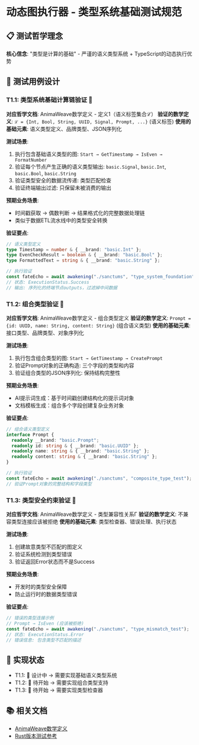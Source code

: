 # 动态图执行器 - 类型系统基础测试规范

## 📋 测试哲学理念

**核心信念**: "类型是计算的基础" - 严谨的语义类型系统 + TypeScript的动态执行优势

## 🎯 测试用例设计

### T1.1: 类型系统基础计算链验证 📝

**对应哲学文档**: AnimaWeave数学定义 - 定义1（语义标签集合ℒ） **验证的数学定义**:
`ℒ = {Int, Bool, String, UUID, Signal, Prompt, ...}` (语义标签) **使用的基础元素**:
语义类型定义、品牌类型、JSON序列化

**测试场景**:

1. 执行包含基础语义类型的图: `Start → GetTimestamp → IsEven → FormatNumber`
2. 验证每个节点产生正确的语义类型输出: `basic.Signal`, `basic.Int`, `basic.Bool`, `basic.String`
3. 验证类型安全的数据流传递: 类型匹配检查
4. 验证终端输出过滤: 只保留未被消费的输出

**预期业务场景**:

- 时间戳获取 → 偶数判断 → 结果格式化的完整数据处理链
- 类似于数据ETL流水线中的类型安全转换

**验证要点**:

```typescript
// 语义类型定义
type Timestamp = number & { __brand: "basic.Int" };
type EvenCheckResult = boolean & { __brand: "basic.Bool" };
type FormattedText = string & { __brand: "basic.String" };

// 执行验证
const fateEcho = await awakening("./sanctums", "type_system_foundation");
// 状态: ExecutionStatus.Success
// 输出: 序列化的终端节点outputs，过滤掉中间数据
```

### T1.2: 组合类型验证 📝

**对应哲学文档**: AnimaWeave数学定义 - 组合类型定义 **验证的数学定义**:
`Prompt = {id: UUID, name: String, content: String}` (组合语义类型) **使用的基础元素**:
接口类型、品牌类型、对象序列化

**测试场景**:

1. 执行包含组合类型的图: `Start → GetTimestamp → CreatePrompt`
2. 验证Prompt对象的正确构造: 三个字段的类型和内容
3. 验证组合类型的JSON序列化: 保持结构完整性

**预期业务场景**:

- AI提示词生成：基于时间戳创建结构化的提示词对象
- 文档模板生成：组合多个字段创建复杂业务对象

**验证要点**:

```typescript
// 组合语义类型定义
interface Prompt {
  readonly __brand: "basic.Prompt";
  readonly id: string & { __brand: "basic.UUID" };
  readonly name: string & { __brand: "basic.String" };
  readonly content: string & { __brand: "basic.String" };
}

// 执行验证
const fateEcho = await awakening("./sanctums", "composite_type_test");
// 验证Prompt对象的完整结构和字段类型
```

### T1.3: 类型安全约束验证 🚧

**对应哲学文档**: AnimaWeave数学定义 - 类型兼容性关系Γ **验证的数学定义**: 不兼容类型连接应该被拒绝
**使用的基础元素**: 类型检查器、错误处理、执行状态

**测试场景**:

1. 创建故意类型不匹配的图定义
2. 验证系统检测到类型错误
3. 验证返回Error状态而不是Success

**预期业务场景**:

- 开发时的类型安全保障
- 防止运行时的数据类型错误

**验证要点**:

```typescript
// 错误的类型连接示例
// Prompt → IsEven (应该被拒绝)
const fateEcho = await awakening("./sanctums", "type_mismatch_test");
// 状态: ExecutionStatus.Error
// 错误信息: 包含类型不匹配的描述
```

## 🔄 实现状态

- T1.1: 🚧 设计中 → 需要实现基础语义类型系统
- T1.2: 📝 待开始 → 需要实现组合类型支持
- T1.3: 📝 待开始 → 需要实现类型检查器

## 📚 相关文档

- [AnimaWeave数学定义](../AnimaWeave/anima-weave-mathematica-definition.md)
- [Rust版本测试参考](../AnimaWeave/tests/type_system_foundation_test.rs)
